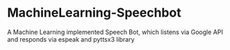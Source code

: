 # MachineLearning-Speechbot
A Machine Learning implemented Speech Bot, which listens via Google API and responds via espeak and pyttsx3 library

